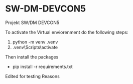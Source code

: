 # SW-DM-DEVCON5

Projekt SW/DM DEVCON5

To activate the Virtual enviorenment do the following steps:

1. python -m venv .venv
2. .venv\Scripts\activate

Then install the packages

- pip install -r requirements.txt

Edited for testing Reasons
